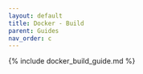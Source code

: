 ```yaml
---
layout: default
title: Docker - Build
parent: Guides
nav_order: c 
---
```


{% include docker_build_guide.md %}
